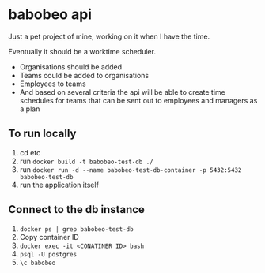 # babobeo api

Just a pet project of mine, working on it when I have the time.

Eventually it should be a worktime scheduler.
- Organisations should be added
- Teams could be added to organisations
- Employees to teams
- And based on several criteria the api will be able to create time schedules for teams that can be sent out to employees and managers as a plan

## To run locally

1. cd etc
2. run `docker build -t babobeo-test-db ./`
3. run `docker run -d --name babobeo-test-db-container -p 5432:5432 babobeo-test-db`
4. run the application itself

## Connect to the db instance

1. `docker ps | grep babobeo-test-db`
2. Copy container ID
3. `docker exec -it <CONATINER ID> bash`
4. `psql -U postgres`
5. `\c babobeo`